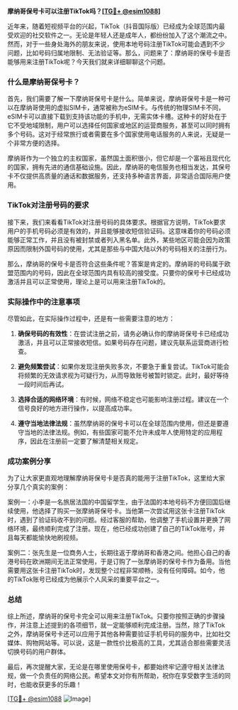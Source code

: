 **摩纳哥保号卡可以注册TikTok吗？[[TG💪+ @esim1088](https://t.me/s/esim1088)]**

近年来，随着短视频平台的兴起，TikTok（抖音国际版）已经成为全球范围内最受欢迎的社交软件之一。无论是年轻人还是成年人，都纷纷加入了这个潮流之中。然而，对于一些身处海外的朋友来说，使用本地号码注册TikTok可能会遇到不少问题，比如号码归属地限制、无法验证等。那么，问题来了：摩纳哥的保号卡是否能够用来注册TikTok呢？今天我们就来详细聊聊这个问题。

### 什么是摩纳哥保号卡？

首先，我们需要了解一下摩纳哥保号卡是什么。简单来说，摩纳哥保号卡是一种可以在摩纳哥使用的虚拟SIM卡，通常被称为eSIM卡。与传统的物理SIM卡不同，eSIM卡可以直接下载到支持该功能的手机中，无需实体卡槽。这种卡的好处在于它不受地域限制，用户可以选择任何国家或地区的运营商服务，甚至可以同时拥有多个号码。这对于经常旅行或者需要在多个国家使用电话服务的人来说，无疑是一个非常方便的选择。

摩纳哥作为一个独立的主权国家，虽然国土面积很小，但它却是一个富裕且现代化的国家，拥有先进的通信基础设施。因此，摩纳哥的电信服务也相当发达，其保号卡不仅提供高质量的通话和数据服务，还支持多种语言界面，非常适合国际用户使用。

### TikTok对注册号码的要求

接下来，我们来看看TikTok对注册号码的具体要求。根据官方说明，TikTok要求用户的手机号码必须是有效的，并且能够接收短信验证码。这意味着你的号码必须能够正常工作，并且没有被封禁或者列入黑名单。此外，某些地区可能会因为政策原因而限制外国号码的使用，尤其是那些与中国大陆以外的号码相关的注册行为。

那么，摩纳哥的保号卡是否符合这些条件呢？答案是肯定的。摩纳哥的号码属于欧盟范围内的号码，因此在全球范围内具有较高的接受度。只要你的保号卡已经成功激活并且可以正常使用，理论上是可以用来注册TikTok的。

### 实际操作中的注意事项

尽管如此，在实际操作过程中，还是有一些需要注意的地方：

1. **确保号码的有效性**：在尝试注册之前，请务必确认你的摩纳哥保号卡已经成功激活，并且可以正常接收短信。如果号码存在问题，建议先联系运营商进行检查。

2. **避免频繁尝试**：如果你发现注册失败多次，不要急于重复尝试。TikTok可能会将频繁的无效请求视为可疑行为，从而导致账号被暂时锁定。此时，最好等待一段时间后再试。

3. **选择合适的网络环境**：有时候，网络不稳定也可能影响注册过程。建议在一个信号良好的地方进行操作，以提高成功率。

4. **遵守当地法律法规**：虽然摩纳哥的保号卡可以在全球范围内使用，但还是要遵守当地的法律法规。例如，有些国家可能不允许未成年人使用特定的应用程序，因此在注册前一定要了解清楚相关规定。

### 成功案例分享

为了让大家更直观地理解摩纳哥保号卡是否真的能用于注册TikTok，这里给大家分享几个真实的案例：

案例一：小李是一名旅居法国的中国留学生，由于法国的本地号码不方便回国后继续使用，他选择了购买一张摩纳哥保号卡。当他第一次尝试用这张卡注册TikTok时，遇到了验证码收不到的问题。经过客服的帮助，他调整了手机设置并更换了网络环境，最终顺利完成了注册。现在，他已经成功创建了自己的TikTok账号，并且每天都能愉快地刷视频。

案例二：张先生是一位商务人士，长期往返于摩纳哥和香港之间。他担心自己的香港号码在欧洲期间无法正常使用，于是订购了一张摩纳哥的保号卡作为备用。当他需要用这张卡注册TikTok时，发现整个过程非常顺畅，没有任何障碍。如今，他的TikTok账号已经成为他展示个人风采的重要平台之一。

### 总结

综上所述，摩纳哥的保号卡完全可以用来注册TikTok。只要你按照正确的步骤操作，并注意上述提到的各项细节，就一定能够顺利完成注册。当然，除了TikTok之外，摩纳哥保号卡还可以应用于其他各种需要验证手机号码的服务中，比如社交媒体、购物网站等。可以说，这是一款性价比极高的工具，尤其适合那些需要灵活切换号码的用户群体。

最后，再次提醒大家，无论是在哪里使用保号卡，都要始终牢记遵守相关法律法规，做一个负责任的网络公民。希望本文对你有所帮助，祝你在享受数字生活的同时，也能收获更多的乐趣！

[[TG💪+ @esim1088](https://t.me/s/esim1088) ![Image](https://i.postimg.cc/4NQfJmqS/Snipaste-2025-05-13-00-14-12.png)]